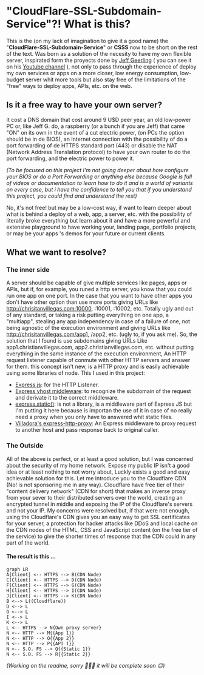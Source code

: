 # "CloudFlare-SSL-Subdomain-Service"?! What is this?

This is the (on my lack of imagination to give it a good name) the "**CloudFlare-SSL-Subdomain-Service**" or **CSSS** now to be short on the rest of the text. Was born as a solution of the necesity to have my own flexible server, inspirated form the proyects done by [Jeff Geerling](https://www.jeffgeerling.com/) ( you can see it on his [Youtube channel](https://www.youtube.com/channel/UCR-DXc1voovS8nhAvccRZhg) ), not only to pass through the experience of deploy my own services or apps on a more closer, low energy consumption, low-budget server whit more tools but also stay free of the limitations of the "free" ways to deploy apps, APIs, etc. on the web.


## Is it a free way to have your own server?
It cost a DNS domain that cost around 9 U$D peer year, an old low-power PC or, like Jeff G. do, a raspberry (or a bunch if you are Jeff) that came "ON" on its own in the event of a cut electric power, (on PCs the option should be in de BIOS), an Internet connection with the possibility of do a port forwarding of de HTTPS standard port (443) or disable the NAT (Network Address Translation protocol) to have your own router to do the port forwarding, and the electric power to power it.

*(To be focused on this project I'm not going deeper about how configure your BIOS or do a Port Forwarding or anything else because Google is full of videos or documentation to learn how to do it and is a world of variants on every case, but i have the confidence to tell you that if you understand this project, you could find and understand the rest)*

No, it's not free! but may be a low-cost way, if want to learn deeper about what is behind a deploy of a web, app, a server, etc. with the possibility of literally broke everything but learn about it and have a more powerful and extensive playground to have working your, landing page, portfolio projects, or may be your apps 's demos for your future or current clients.

## What we want to resolve?

### The inner side
A server should be capable of give multiple services like pages, apps or APIs, but if, for example, you runed a http server, you know that you could run one app on one port. In the case that you want to have other apps you don't have other option than use more ports giving URLs like http://chrisitanvillegas.com:10000, :10001, :10002, etc. Totally ugly and out of any standard, or taking a risk putting everything on one app, a "multiapp", stealing any app independency in case of a failure of one, not being agnostic of the execution environment and giving URLs like http://chrisitanvillegas.com/app1, /app2, etc. (ugly to, if you ask me).
So, the solution that I found is use subdomains giving URLs Like app1.christianvillegas.com, app2.christianvillegas.com, etc. without putting everything in the same instance of the execution environment, An HTTP request listener capable of conmute with other HTTP servers and answer for them. this concept isn't new, is a HTTP proxy and is easily achievable using some libraries of node. This I used in this project:

 - [Express.js](https://expressjs.com/): for the HTTP Listener.
 - [Express vhost middleware](https://expressjs.com/en/resources/middleware/vhost.html): to recognize the subdomain of the request and derivate it to the correct middleware.
 - [express.static()](https://expressjs.com/es/starter/static-files.html): is not a library, is a middleware part of Express JS but I'm putting it here because is importan the use of it in case of no really need a proxy when you only have to answered whit static files.
 - [Villadora's express-http-proxy](https://github.com/villadora/express-http-proxy): An Express middleware to proxy request to another host and pass response back to original caller. 
 
### The Outside
All of the above is perfect, or at least a good solution, but I was concerned about the security of my home network. Expose my public IP isn't a good idea or at least nothing to not worry about, Luckly exists a good and easy achievable solution for this. Let me introduce you to the Cloudflare CDN (No! is not sponsoring me in any way). Cloudflare have free tier of their "content delivery network" (CDN for short) that makes an inverse proxy from your sever to their distributed servers over the world, creating an encrypted tunnel in middle and exposing the IP of the Cloudflare's servers and not your IP. 
My concerns were resolved but, if that were not enough, using the Cloudflare's CDN gives you an easy way to get SSL certificates for your server, a protection for hacker attacks like DDoS and local cache on the CDN nodes of the HTML, CSS and JavaScript content (on the free tier of the service) to give the shorter times of response that the CDN could in any part of the world.

#### The result is this ...
```mermaid
graph LR
A[Client] <-- HTTPS --> B(CDN Node)
C[Client] <-- HTTPS --> D(CDN Node)
F[Client] <-- HTTPS --> G(CDN Node)
H[Client] <-- HTTPS --> I(CDN Node)
J[Client] <-- HTTPS --> K(CDN Node)
B <--> L((Cloudflare))
D <--> L
G <--> L
I <--> L
K <--> L
L <-- HTTPS --> N{Own proxy server}
N <-- HTTP --> M{{App 1}}
N <-- HTTP --> O{{App 2}}
N <-- HTTP --> P{{API 1}}
N <-- S.O. FS --> Q{{Static 1}}
N <-- S.O. FS --> R{{Static 2}}
```

*(Working on the readme, sorry 🙇🏻‍♂️ 
it will be complete soon 😊)*
